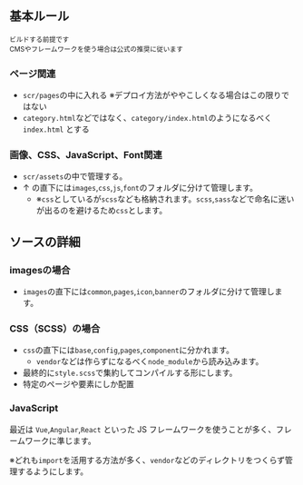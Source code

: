 <h2>基本ルール</h2>
 <small>ビルドする前提です<br/>CMSやフレームワークを使う場合は公式の推奨に従います</small>

<h3>ページ関連</h3>

- `scr/pages`の中に入れる ※デプロイ方法がややこしくなる場合はこの限りではない
- `category.html`などではなく、`category/index.html`のようになるべく `index.html` とする

<h3>画像、CSS、JavaScript、Font関連</h3>

- `scr/assets`の中で管理する。
- ↑ の直下には`images`,`css`,`js`,`font`のフォルダに分けて管理します。
  - ※`css`としているが`scss`なども格納されます。`scss`,`sass`などで命名に迷いが出るのを避けるため`css`とします。

<h2>ソースの詳細</h2>

<h3>imagesの場合</h3>

- `images`の直下には`common`,`pages`,`icon`,`banner`のフォルダに分けて管理します。

<h3>CSS（SCSS）の場合</h3>

- `css`の直下には`base`,`config`,`pages`,`component`に分かれます。
  - `vendor`などは作らずになるべく`node_module`から読み込みます。
- 最終的に`style.scss`で集約してコンパイルする形にします。
- 特定のページや要素にしか配置

<h3>JavaScript</h3>

最近は `Vue`,`Angular`,`React` といった JS フレームワークを使うことが多く、フレームワークに準じます。

※どれも`import`を活用する方法が多く、`vendor`などのディレクトリをつくらず管理するようにします。
